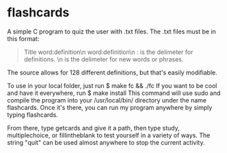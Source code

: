 flashcards
==========

A simple C program to quiz the user with .txt files. The .txt files must be in this format:

>Title
>word:definition\n
>word:definition\n
: is the delimeter for definitions. \n is the delimeter for new words or phrases.

The source allows for 128 different definitions, but that's easily modifiable.

To use in your local folder, just run
$ make fc && ./fc
If you want to be cool and have it everywhere, run
$ make install
This command will use sudo and compile the program into your /usr/local/bin/ directory under the name flashcards. Once it's there, you can run my program anywhere by simply typing flashcards.

From there, type getcards and give it a path, then type study, multiplechoice, or fillintheblank to test yourself in a variety of ways. The string "quit" can be used almost anywhere to stop the current activity.
